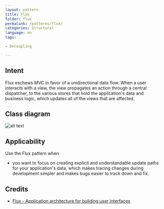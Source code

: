 ```yaml
---
layout: pattern
title: Flux
folder: flux
permalink: /patterns/flux/
categories: Structural
language: en
tags:

- Decoupling

---
```


## Intent

Flux eschews MVC in favor of a unidirectional data flow. When a
user interacts with a view, the view propagates an action through a central
dispatcher, to the various stores that hold the application's data and business
logic, which updates all of the views that are affected.

## Class diagram

![alt text](/etc/flux.png "Flux")

## Applicability

Use the Flux pattern when

* you want to focus on creating explicit and understandable update paths for your application's
  data, which makes tracing changes during development simpler and makes bugs easier to track down
  and fix.

## Credits

* [Flux - Application architecture for building user interfaces](http://facebook.github.io/flux/)
